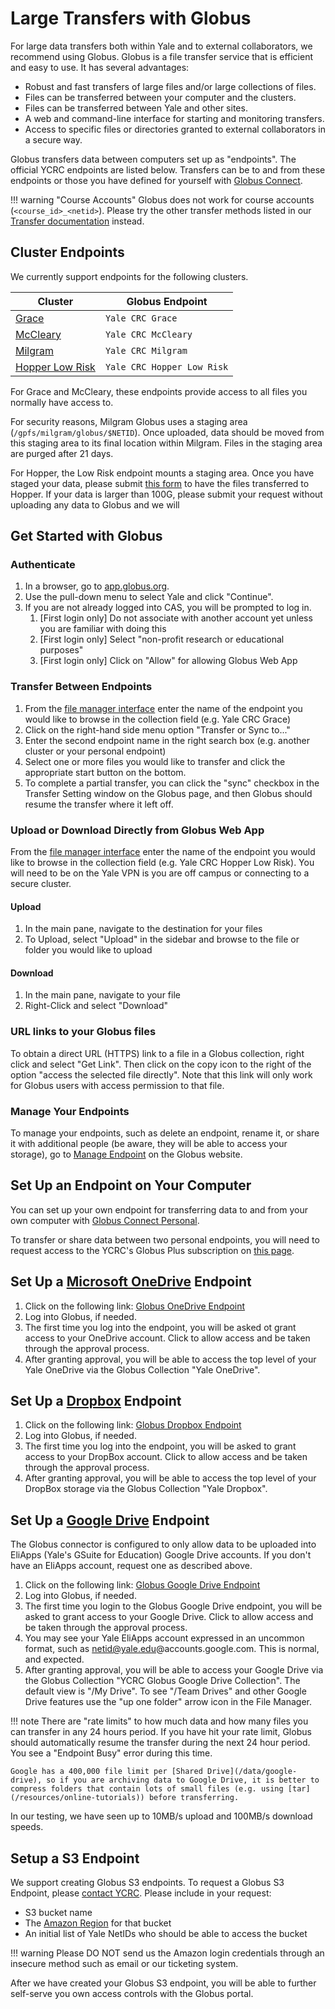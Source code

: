 # Large Transfers with Globus

For large data transfers both within Yale and to external collaborators, we recommend using Globus. Globus is a file transfer service that is efficient and easy to use. It has several advantages:

* Robust and fast transfers of large files and/or large collections of files.
* Files can be transferred between your computer and the clusters.
* Files can be transferred between Yale and other sites.
* A web and command-line interface for starting and monitoring transfers.
* Access to specific files or directories granted to external collaborators in a secure way.

Globus transfers data between computers set up as "endpoints". The official YCRC endpoints are listed below. Transfers can be to and from these endpoints or those you have defined for yourself with [Globus Connect](#setup-an-endpoint-on-your-computer).

!!! warning "Course Accounts"
    Globus does not work for course accounts (`<course_id>_<netid>`).
    Please try the other transfer methods listed in our [Transfer documentation](/data/transfer/) instead.


## Cluster Endpoints

We currently support endpoints for the following clusters.

| Cluster                        | Globus Endpoint     |
|--------------------------------|---------------------|
| [Grace](/clusters/grace)       | `Yale CRC Grace`        |
| [McCleary](/clusters/mccleary) | `Yale CRC McCleary` |
| [Milgram](/clusters/milgram)   | `Yale CRC Milgram`  |
| [Hopper Low Risk](/clusters/milgram)   | `Yale CRC Hopper Low Risk`  |

For Grace and McCleary, these endpoints provide access to all files you normally have access to.

For security reasons, Milgram Globus uses a staging area (`/gpfs/milgram/globus/$NETID`). 
Once uploaded, data should be moved from this staging area to its final location within Milgram.
Files in the staging area are purged after 21 days.

For Hopper, the Low Risk endpoint mounts a staging area. Once you have staged your data, please submit [this form](https://forms.gle/YigxQdbvobaH7YDT6) to have the files transferred to Hopper.
If your data is larger than 100G, please submit your request without uploading any data to Globus and we will 

## Get Started with Globus

### Authenticate

1. In a browser, go to [app.globus.org](https://app.globus.org/).
1. Use the pull-down menu to select Yale and click "Continue".
1. If you are not already logged into CAS, you will be prompted to log in.
    1. [First login only] Do not associate with another account yet unless you are familiar with doing this
    1. [First login only] Select "non-profit research or educational purposes"
    1. [First login only] Click on "Allow" for allowing Globus Web App

### Transfer Between Endpoints

1. From the [file manager interface](https://app.globus.org/file-manager) enter the name of the endpoint you would like to browse in the collection field (e.g. Yale CRC Grace)
1. Click on the right-hand side menu option "Transfer or Sync to..."
1. Enter the second endpoint name in the right search box (e.g. another cluster or your personal endpoint)
1. Select one or more files you would like to transfer and click the appropriate start button on the bottom.
2. To complete a partial transfer, you can click the "sync" checkbox in the Transfer Setting window on the Globus page, and then Globus should resume the transfer where it left off.

### Upload or Download Directly from Globus Web App

From the [file manager interface](https://app.globus.org/file-manager) enter the name of the endpoint you would like to browse in the collection field (e.g. Yale CRC Hopper Low Risk).
You will need to be on the Yale VPN is you are off campus or connecting to a secure cluster.

#### Upload
1. In the main pane, navigate to the destination for your files
1. To Upload, select "Upload" in the sidebar and browse to the file or folder you would like to upload

#### Download
1. In the main pane, navigate to your file
1. Right-Click and select "Download"

### URL links to your Globus files
To obtain a direct URL (HTTPS) link to a file in a Globus collection, right click and select "Get Link". Then click on the copy icon to the right of the option "access the selected file directly". Note that this link will only work for Globus users with access permission to that file.

### Manage Your Endpoints

To manage your endpoints, such as delete an endpoint, rename it, or share it with additional people (be aware, they will be able to access your storage), go to [Manage Endpoint](https://app.globus.org/endpoints) on the Globus website.

## Set Up an Endpoint on Your Computer

You can set up your own endpoint for transferring data to and from your own computer with [Globus Connect Personal](https://www.globus.org/globus-connect). 

To transfer or share data between two personal endpoints, you will need to request access to the YCRC's Globus Plus subscription on [this page](https://app.globus.org/groups/8f3fced6-4318-11e3-9f63-12313809f035/join).

## Set Up a [Microsoft OneDrive](https://www.microsoft.com/en-us/microsoft-365/onedrive/online-cloud-storage) Endpoint

1. Click on the following link: [Globus OneDrive Endpoint](https://app.globus.org/file-manager?origin_id=923b3fbe-ffd2-4a8e-b4ad-be207fd33faa)
1. Log into Globus, if needed.
1. The first time you log into the endpoint, you will be asked ot grant access to your OneDrive account.  Click to allow access and be taken through the approval process.
1. After granting approval, you will be able to access the top level of your Yale OneDrive via the Globus Collection "Yale OneDrive".

## Set Up a [Dropbox](https://www.dropbox.com) Endpoint

1. Click on the following link: [Globus Dropbox Endpoint](https://app.globus.org/file-manager?origin_id=ced0b3b0-e7f2-4ffb-aa09-418f7c42a38d)
1. Log into Globus, if needed.
1. The first time you log into the endpoint, you will be asked to grant access to your DropBox account.  Click to allow access and be taken through the approval process.
1. After granting approval, you will be able to access the top level of your DropBox storage via the Globus Collection "Yale Dropbox".

## Set Up a [Google Drive](https://www.google.com/drive/) Endpoint

The Globus connector is configured to only allow data to be uploaded into EliApps (Yale's GSuite for Education) Google Drive accounts. If you don't have an EliApps account, request one as described above.

1. Click on the following link: [Globus Google Drive Endpoint](https://app.globus.org/file-manager?origin_id=28ae8ae7-b2c6-47b4-badc-da9c1cab1e6e)
1. Log into Globus, if needed.
1. The first time you login to the Globus Google Drive endpoint, you will be asked to grant access to your Google Drive. Click to allow access and be taken through the approval process.
1. You may see your Yale EliApps account expressed in an uncommon format, such as netid@yale.edu@accounts.google.com. This is normal, and expected.
1. After granting approval, you will be able to access your Google Drive via the Globus Collection "YCRC Globus Google Drive Collection". The default view is "/My Drive". To see "/Team Drives" and other Google Drive features use the "up one folder" arrow icon in the File Manager.

!!! note 
    There are "rate limits" to how much data and how many files you can transfer in any 24 hours period. If you have hit your rate limit, Globus should automatically resume the transfer during the next 24 hour period. You see a "Endpoint Busy" error during this time.

    Google has a 400,000 file limit per [Shared Drive](/data/google-drive), so if you are archiving data to Google Drive, it is better to compress folders that contain lots of small files (e.g. using [tar](/resources/online-tutorials)) before transferring. 

In our testing, we have seen up to 10MB/s upload and 100MB/s download speeds.

## Setup a S3 Endpoint

We support creating Globus S3 endpoints. To request a Globus S3 Endpoint, please [contact YCRC](https://docs.ycrc.yale.edu/#web-and-email-support). Please include in your request:

- S3 bucket name
- The [Amazon Region](https://docs.aws.amazon.com/AWSEC2/latest/UserGuide/using-regions-availability-zones.html#concepts-available-regions) for that bucket
- An initial list of Yale NetIDs who should be able to access the bucket

!!! warning
    Please DO NOT send us the Amazon login credentials through an insecure method such as email or our ticketing system.

After we have created your Globus S3 endpoint, you will be able to further self-serve you own access controls with the Globus portal.


